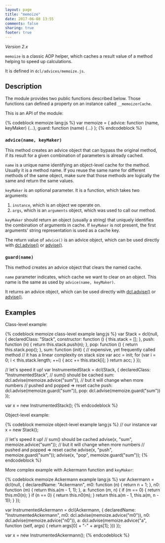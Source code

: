 ```yaml
---
layout: page
title: "memoize"
date: 2017-06-08 13:55
comments: false
sharing: true
footer: true
---
```


*Version 2.x*

`memoize` is a classic AOP helper, which caches a result value of a method helping to speed up calculations.

It is defined in `dcl/advices/memoize.js`.

## Description

The module provides two public functions described below. Those functions can defined a property on an instance called `__memoizerCache`.

This is an API of the module:

{% codeblock memoize lang:js %}
var memoize = {
  advice: function (name, keyMaker) {...},
  guard:  function (name) {...}
};
{% endcodeblock %}

### `advice(name, keyMaker)`

This method creates an advice object that can bypass the original method, if its result for a given combination of parameters is already cached.

`name` is a unique name identifying an object-level cache for the method. Usually it is a method name. If you reuse the same name for different methods of the same object, make sure that those methods are logically the same and return the same values.

`keyMaker` is an optional parameter. It is a function, which takes two arguments:

1. `instance`, which is an object we operate on.
2. `args`, which is an `arguments` object, which was used to call our method.

`keyMaker` should return an object (usually a string) that uniquely identifies the combination of arguments in cache. If `keyMaker` is not present, the first arguments' string representation is used as a cache key.

The return value of `advice()` is an advice object, which can be used directly with [dcl.advise()](../dcl_js/advise) or [advise()](../advise_js/advise).

### `guard(name)`

This method creates an advice object that clears the named cache.

`name` parameter indicates, which cache we want to clear on an object. This name is the same as used by `advice(name, keyMaker)`.

It returns an advice object, which can be used directly with [dcl.advise()](../dcl_js/advise) or [advise()](../advise_js/advise).

## Examples

Class-level example:

{% codeblock memoize class-level example lang:js %}
var Stack = dcl(null, {
  declaredClass: "Stack",
  constructor: function () {
    this.stack = [];
  },
  push: function (n) {
    return this.stack.push(n);
  },
  pop: function () {
    return this.stack.pop();
  },
  sum: function (init) {
    // expensive, yet frequently called method
    // it has a linear complexity on stack size
    var acc = init;
    for (var i = 0; i < this.stack.length; ++i) {
      acc += this.stack[i];
    }
    return acc;
  }
});

// let's speed it up!
var InstrumentedStack = dcl(Stack, {
  declaredClass: "InstrumentedStack",
  // sum() should be cached
  sum: dcl.advise(memoize.advice("sum")),
  // but it will change when more numbers
  // pushed and popped => reset cache
  push: dcl.advise(memoize.guard("sum")),
  pop:  dcl.advise(memoize.guard("sum"))
});

var x = new InstrumentedStack();
{% endcodeblock %}

Object-level example:

{% codeblock memoize object-level example lang:js %}
// our instance
var x = new Stack();

// let's speed it up!
// sum() should be cached
advise(x, "sum", memoize.advice("sum"));
// but it will change when more numbers
// pushed and popped => reset cache
advise(x, "push", memoize.guard("sum"));
advise(x, "pop",  memoize.guard("sum"));
{% endcodeblock %}

More complex example with Ackermann function and `keyMaker`:

{% codeblock memoize Ackermann example lang:js %}
var Ackermann = dcl(null, {
  declaredName: "Ackermann",
  m0: function (n) {
    return n + 1;
  },
  n0: function (m) {
    return this.a(m - 1, 1);
  },
  a: function (m, n) {
    if (m == 0) {
      return this.m0(n);
    }
    if (n == 0) {
      return this.n0(m);
    }
    return this.a(m - 1, this.a(m, n - 1));
  }
});

var InstrumentedAckermann = dcl(Ackermann, {
  declaredName: "InstrumentedAckermann",
  m0: dcl.advise(memoize.advice("m0")),
  n0: dcl.advise(memoize.advice("n0")),
  a:  dcl.advise(memoize.advice("a", function (self, args) {
    return args[0] + "-" + args[1];
  }))
});

var x = new InstrumentedAckermann();
{% endcodeblock %}
